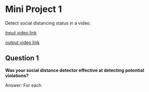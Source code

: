 # Mini Project 1

Detect social distancing status in a video. 

[Input video link](https://youtu.be/H3avoeBbqGA)

[output video link](https://youtu.be/LG4kLRvcNOc)


## Question 1
**Was your social distance detector effective at detecting potential violations?**

Answer: For each 
